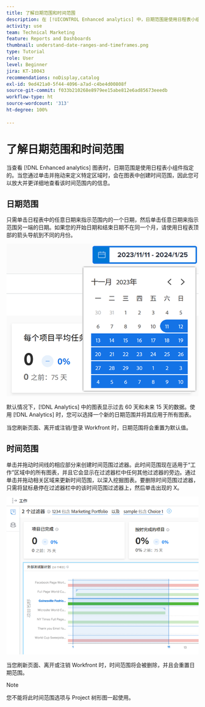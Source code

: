 ```yaml
---
title: 了解日期范围和时间范围
description: 在 [!UICONTROL Enhanced analytics] 中，日期范围是使用日程表小组件指定的。时间范围是在图表中创建的。
activity: use
team: Technical Marketing
feature: Reports and Dashboards
thumbnail: understand-date-ranges-and-timeframes.png
type: Tutorial
role: User
level: Beginner
jira: KT-10043
recommendations: noDisplay,catalog
exl-id: 9ed421a0-5f44-4096-a7ad-c4be4d00808f
source-git-commit: f033b210268e8979ee15abe812e6ad85673eeedb
workflow-type: ht
source-wordcount: '313'
ht-degree: 100%

---
```


# 了解日期范围和时间范围

当查看 [!DNL Enhanced analytics] 图表时，日期范围是使用日程表小组件指定的。当您通过单击并拖动来定义特定区域时，会在图表中创建时间范围，因此您可以放大并更详细地查看该时间范围内的信息。

## 日期范围

只需单击日程表中的任意日期来指示范围内的一个日期，然后单击任意日期来指示范围另一端的日期。如果您的开始日期和结束日期不在同一个月，请使用日程表顶部的箭头导航到不同的月份。

![使用日程表小组件选择日期范围的图像](assets/section-1-3.png)

默认情况下，[!DNL Analytics] 中的图表显示过去 60 天和未来 15 天的数据。使用 [!DNL Analytics] 时，您可以选择一个新的日期范围并将其应用于所有图表。

当您刷新页面、离开或注销/登录 Workfront 时，日期范围将会重置为默认值。

## 时间范围

单击并拖动时间线的相应部分来创建时间范围过滤器。此时间范围现在适用于“工作”区域中的所有图表，并且它会显示在过滤器栏中任何其他过滤器的旁边。通过单击并拖动相关区域来更新时间范围，以深入挖掘图表。要删除时间范围过滤器，只需将鼠标悬停在过滤器栏中的该时间范围过滤器上，然后单击出现的 X。

![使用单击并拖动的方法选择日期范围的图像](assets/section-1-4.png)

当您刷新页面、离开或注销 Workfront 时，时间范围将会被删除，并且会重置日期范围。

>[!NOTE]
>
>您不能将此时间范围选项与 Project 树形图一起使用。
